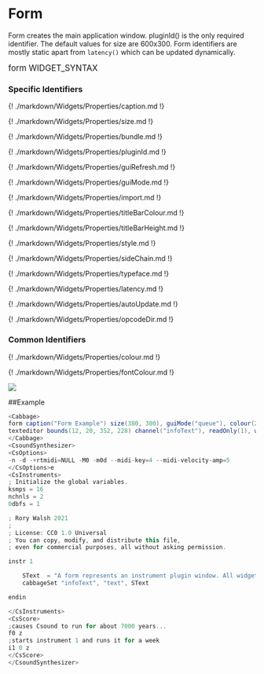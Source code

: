 # Form

Form creates the main application window. pluginId() is the only required identifier. The default values for size are 600x300. Form identifiers are mostly static apart from `latency()` which can be updated dynamically. 

<big></pre>
form WIDGET_SYNTAX
</pre></big>

### Specific Identifiers

{! ./markdown/Widgets/Properties/caption.md !} 

{! ./markdown/Widgets/Properties/size.md !} 

{! ./markdown/Widgets/Properties/bundle.md !}  

{! ./markdown/Widgets/Properties/pluginId.md !} 

{! ./markdown/Widgets/Properties/guiRefresh.md !}     

{! ./markdown/Widgets/Properties/guiMode.md !}   

{! ./markdown/Widgets/Properties/import.md !}  

{! ./markdown/Widgets/Properties/titleBarColour.md !}  

{! ./markdown/Widgets/Properties/titleBarHeight.md !}  

{! ./markdown/Widgets/Properties/style.md !}  

{! ./markdown/Widgets/Properties/sideChain.md !}  

{! ./markdown/Widgets/Properties/typeface.md !}  

{! ./markdown/Widgets/Properties/latency.md !} 

{! ./markdown/Widgets/Properties/autoUpdate.md !}  

{! ./markdown/Widgets/Properties/opcodeDir.md !} 


### Common Identifiers

{! ./markdown/Widgets/Properties/colour.md !}   

{! ./markdown/Widgets/Properties/fontColour.md !}  

<!--(End of identifiers)/-->
![](../images/formExample.png)

##Example
<!--(Widget Example)/-->
```csharp
<Cabbage>
form caption("Form Example") size(380, 300), guiMode("queue"), colour(2, 145, 209) pluginId("def1")
texteditor bounds(12, 20, 352, 228) channel("infoText"), readOnly(1), wrap(1), scrollbars(1)
</Cabbage>
<CsoundSynthesizer>
<CsOptions>
-n -d -+rtmidi=NULL -M0 -m0d --midi-key=4 --midi-velocity-amp=5
</CsOptions>e
<CsInstruments>
; Initialize the global variables. 
ksmps = 16
nchnls = 2
0dbfs = 1

; Rory Walsh 2021 
;
; License: CC0 1.0 Universal
; You can copy, modify, and distribute this file, 
; even for commercial purposes, all without asking permission. 

instr 1

    SText  = "A form represents an instrument plugin window. All widgets are positioned relative to the top left of the form, i.e., position 0,0.\n\nWhen declaring a form, you can also set some useful attributes of your plugin such as the pluginId and plugin delay compensation (latency)."
    cabbageSet "infoText", "text", SText

endin

</CsInstruments>
<CsScore>
;causes Csound to run for about 7000 years...
f0 z
;starts instrument 1 and runs it for a week
i1 0 z
</CsScore>
</CsoundSynthesizer>

```
<!--(End Widget Example)/-->
